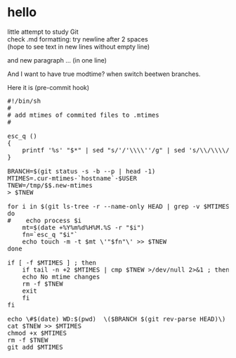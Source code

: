 # hello

  little attempt to study Git  
check .md formatting: try newline after 2 spaces  
(hope to see text in new lines without empty line)

and new paragraph
... (in one line)


And I want to have true modtime? when switch beetwen branches.

Here it is (pre-commit hook)

<pre>
#!/bin/sh
#
# add mtimes of commited files to .mtimes
#

esc_q ()
{
    printf '%s' "$*" | sed "s/'/'\\\\''/g" | sed 's/\\/\\\\/g'
}

BRANCH=$(git status -s -b --p | head -1)
MTIMES=.cur-mtimes-`hostname`-$USER
TNEW=/tmp/$$.new-mtimes
> $TNEW

for i in $(git ls-tree -r --name-only HEAD | grep -v $MTIMES)
do
#    echo process $i
    mt=$(date +%Y%m%d%H%M.%S -r "$i")
    fn=`esc_q "$i"`
    echo touch -m -t $mt \'"$fn"\' >> $TNEW
done

if [ -f $MTIMES ] ; then
    if tail -n +2 $MTIMES | cmp $TNEW >/dev/null 2>&1 ; then
	echo No mtime changes
	rm -f $TNEW
	exit
    fi
fi

echo \#$(date) WD:$(pwd)  \($BRANCH $(git rev-parse HEAD)\) > $MTIMES
cat $TNEW >> $MTIMES
chmod +x $MTIMES
rm -f $TNEW 
git add $MTIMES

</pre>